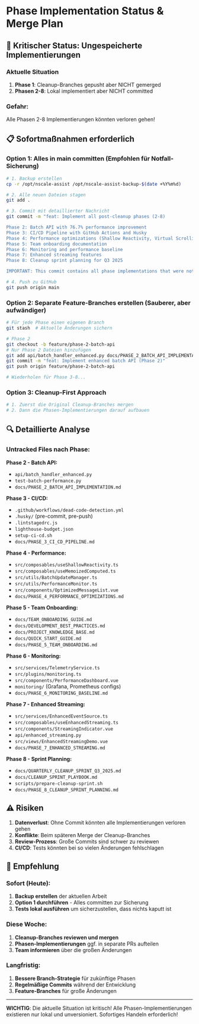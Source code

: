 # Phase Implementation Status & Merge Plan

## 🚨 Kritischer Status: Ungespeicherte Implementierungen

### Aktuelle Situation

1. **Phase 1**: Cleanup-Branches gepusht aber NICHT gemerged
2. **Phasen 2-8**: Lokal implementiert aber NICHT committed

### Gefahr: 
Alle Phasen 2-8 Implementierungen könnten verloren gehen!

## 📋 Sofortmaßnahmen erforderlich

### Option 1: Alles in main committen (Empfohlen für Notfall-Sicherung)

```bash
# 1. Backup erstellen
cp -r /opt/nscale-assist /opt/nscale-assist-backup-$(date +%Y%m%d)

# 2. Alle neuen Dateien stagen
git add .

# 3. Commit mit detaillierter Nachricht
git commit -m "feat: Implement all post-cleanup phases (2-8)

Phase 2: Batch API with 76.7% performance improvement
Phase 3: CI/CD Pipeline with GitHub Actions and Husky
Phase 4: Performance optimizations (Shallow Reactivity, Virtual Scrolling)
Phase 5: Team onboarding documentation
Phase 6: Monitoring and performance baseline
Phase 7: Enhanced streaming features
Phase 8: Cleanup sprint planning for Q3 2025

IMPORTANT: This commit contains all phase implementations that were not properly branched"

# 4. Push zu GitHub
git push origin main
```

### Option 2: Separate Feature-Branches erstellen (Sauberer, aber aufwändiger)

```bash
# Für jede Phase einen eigenen Branch
git stash  # Aktuelle Änderungen sichern

# Phase 2
git checkout -b feature/phase-2-batch-api
# Nur Phase 2 Dateien hinzufügen
git add api/batch_handler_enhanced.py docs/PHASE_2_BATCH_API_IMPLEMENTATION.md
git commit -m "feat: Implement enhanced batch API (Phase 2)"
git push origin feature/phase-2-batch-api

# Wiederholen für Phase 3-8...
```

### Option 3: Cleanup-First Approach

```bash
# 1. Zuerst die Original Cleanup-Branches mergen
# 2. Dann die Phasen-Implementierungen darauf aufbauen
```

## 🔍 Detaillierte Analyse

### Untracked Files nach Phase:

**Phase 2 - Batch API:**
- `api/batch_handler_enhanced.py`
- `test-batch-performance.py`
- `docs/PHASE_2_BATCH_API_IMPLEMENTATION.md`

**Phase 3 - CI/CD:**
- `.github/workflows/dead-code-detection.yml`
- `.husky/` (pre-commit, pre-push)
- `.lintstagedrc.js`
- `lighthouse-budget.json`
- `setup-ci-cd.sh`
- `docs/PHASE_3_CI_CD_PIPELINE.md`

**Phase 4 - Performance:**
- `src/composables/useShallowReactivity.ts`
- `src/composables/useMemoizedComputed.ts`
- `src/utils/BatchUpdateManager.ts`
- `src/utils/PerformanceMonitor.ts`
- `src/components/OptimizedMessageList.vue`
- `docs/PHASE_4_PERFORMANCE_OPTIMIZATIONS.md`

**Phase 5 - Team Onboarding:**
- `docs/TEAM_ONBOARDING_GUIDE.md`
- `docs/DEVELOPMENT_BEST_PRACTICES.md`
- `docs/PROJECT_KNOWLEDGE_BASE.md`
- `docs/QUICK_START_GUIDE.md`
- `docs/PHASE_5_TEAM_ONBOARDING.md`

**Phase 6 - Monitoring:**
- `src/services/TelemetryService.ts`
- `src/plugins/monitoring.ts`
- `src/components/PerformanceDashboard.vue`
- `monitoring/` (Grafana, Prometheus configs)
- `docs/PHASE_6_MONITORING_BASELINE.md`

**Phase 7 - Enhanced Streaming:**
- `src/services/EnhancedEventSource.ts`
- `src/composables/useEnhancedStreaming.ts`
- `src/components/StreamingIndicator.vue`
- `api/enhanced_streaming.py`
- `src/views/EnhancedStreamingDemo.vue`
- `docs/PHASE_7_ENHANCED_STREAMING.md`

**Phase 8 - Sprint Planning:**
- `docs/QUARTERLY_CLEANUP_SPRINT_Q3_2025.md`
- `docs/CLEANUP_SPRINT_PLAYBOOK.md`
- `scripts/prepare-cleanup-sprint.sh`
- `docs/PHASE_8_CLEANUP_SPRINT_PLANNING.md`

## ⚠️ Risiken

1. **Datenverlust**: Ohne Commit könnten alle Implementierungen verloren gehen
2. **Konflikte**: Beim späteren Merge der Cleanup-Branches
3. **Review-Prozess**: Große Commits sind schwer zu reviewen
4. **CI/CD**: Tests könnten bei so vielen Änderungen fehlschlagen

## 📌 Empfehlung

### Sofort (Heute):
1. **Backup erstellen** der aktuellen Arbeit
2. **Option 1 durchführen** - Alles committen zur Sicherung
3. **Tests lokal ausführen** um sicherzustellen, dass nichts kaputt ist

### Diese Woche:
1. **Cleanup-Branches reviewen und mergen**
2. **Phasen-Implementierungen** ggf. in separate PRs aufteilen
3. **Team informieren** über die großen Änderungen

### Langfristig:
1. **Bessere Branch-Strategie** für zukünftige Phasen
2. **Regelmäßige Commits** während der Entwicklung
3. **Feature-Branches** für große Änderungen

---

**WICHTIG**: Die aktuelle Situation ist kritisch! Alle Phasen-Implementierungen existieren nur lokal und unversioniert. Sofortiges Handeln erforderlich!